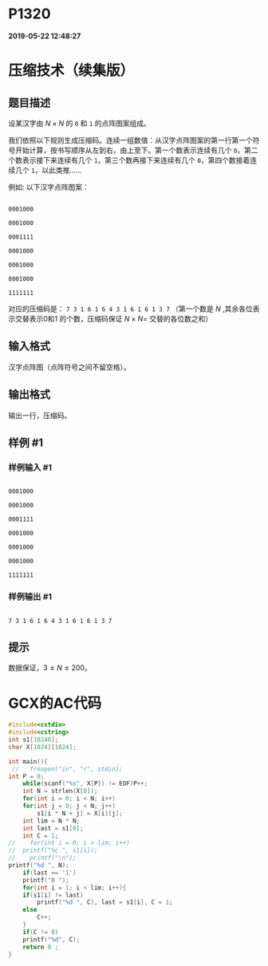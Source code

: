 
# P1320

**2019-05-22 12:48:27**
    
# 压缩技术（续集版）

## 题目描述

设某汉字由 $N \times N$ 的 $\texttt 0$ 和 $\texttt 1$ 的点阵图案组成。

我们依照以下规则生成压缩码。连续一组数值：从汉字点阵图案的第一行第一个符号开始计算，按书写顺序从左到右，由上至下。第一个数表示连续有几个 $\texttt 0$，第二个数表示接下来连续有几个 $\texttt 1$，第三个数再接下来连续有几个 $\texttt 0$，第四个数接着连续几个 $\texttt 1$，以此类推……

例如: 以下汉字点阵图案：

```
0001000
0001000
0001111
0001000
0001000
0001000
1111111
```

对应的压缩码是： $\texttt {7 3 1 6 1 6 4 3 1 6 1 6 1 3 7}$ （第一个数是 $N$ ,其余各位表示交替表示0和1 的个数，压缩码保证 $N \times N=$ 交替的各位数之和）

## 输入格式

汉字点阵图（点阵符号之间不留空格）。

## 输出格式

输出一行，压缩码。

## 样例 #1

### 样例输入 #1

```
0001000
0001000
0001111
0001000
0001000
0001000
1111111
```

### 样例输出 #1

```
7 3 1 6 1 6 4 3 1 6 1 6 1 3 7
```

## 提示

数据保证，$3\leq N\leq 200$。

# GCX的AC代码
```cpp
#include<cstdio>
#include<cstring>
int s1[10240];
char X[1024][1024];

int main(){
 //   freopen("in", "r", stdin);
int P = 0;
    while(scanf("%s", X[P]) != EOF)P++;
    int N = strlen(X[0]);
    for(int i = 0; i < N; i++)
	for(int j = 0; j < N; j++)
	    s1[i * N + j] = X[i][j];
    int lim = N * N;
    int last = s1[0];
    int C = 1;
//    for(int i = 0; i < lim; i++)
//	printf("%c ", s1[i]);
//    printf("\n");
printf("%d ", N);
    if(last == '1')
	printf("0 ");
    for(int i = 1; i < lim; i++){
	if(s1[i] != last)
	    printf("%d ", C), last = s1[i], C = 1;
	else
	    C++;
    }
    if(C != 0)
	printf("%d", C);
    return 0 ;
}

```


